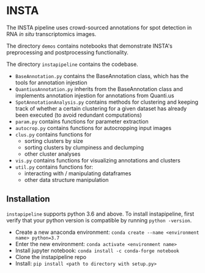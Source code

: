 # INSTA
The INSTA pipeline uses crowd-sourced annotations for spot detection in RNA _in situ_ transcriptomics images.

The directory `demos` contains notebooks that demonstrate INSTA's preprocessing and postprocessing functionality.

The directory `instapipeline` contains the codebase.
- `BaseAnnotation.py` contains the BaseAnnotation class, which has the tools for annotation injestion
- `QuantiusAnnotation.py` inherits from the BaseAnnotation class and implements annotation injestion for annotations from Quanti.us
- `SpotAnnotationAnalysis.py` contains methods for clustering and keeping track of whether a certain clustering for a given dataset has already been executed (to avoid redundant computations)
- `param.py` contains functions for parameter extraction
- `autocrop.py` contains functions for autocropping input images
- `clus.py` contains functions for
    - sorting clusters by size
    - sorting clusters by clumpiness and declumping
    - other cluster analyses
- `vis.py` contains functions for visualizing annotations and clusters
- `util.py` contains functions for:
    - interacting with / manipulating dataframes
    - other data structure manipulation

## Installation
`instapipeline` supports python 3.6 and above. To install instapipeline, first verify that your python version is compatible by running `python -version`.

- Create a new anaconda environment: `conda create --name <environment name> python=3.7`
- Enter the new environment: `conda activate <environment name>`
- Install jupyter notebook: `conda install -c conda-forge notebook`
- Clone the instapipeline repo
- Install: `pip install <path to directory with setup.py>`
